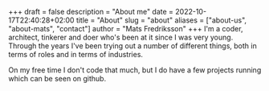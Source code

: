 +++ 
draft = false
description = "About me"
date = 2022-10-17T22:40:28+02:00
title = "About"
slug = "about" 
aliases = ["about-us", "about-mats", "contact"]
author = "Mats Fredriksson"
+++
I'm a coder, architect, tinkerer and doer who's been at it since I was
very young. Through the years I've been trying out a number of
different things, both in terms of roles and in terms of industries.

On my free time I don't code that much, but I do have a few projects
running which can be seen on github.
